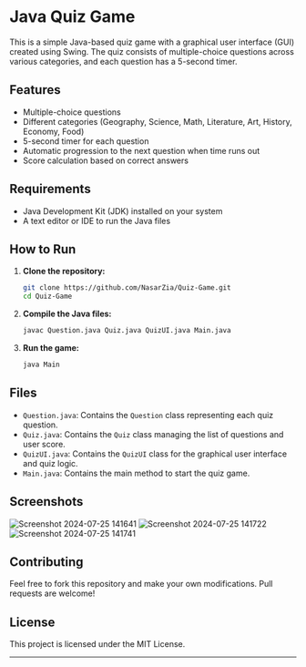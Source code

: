 # Java Quiz Game

This is a simple Java-based quiz game with a graphical user interface (GUI) created using Swing. The quiz consists of multiple-choice questions across various categories, and each question has a 5-second timer.

## Features

- Multiple-choice questions
- Different categories (Geography, Science, Math, Literature, Art, History, Economy, Food)
- 5-second timer for each question
- Automatic progression to the next question when time runs out
- Score calculation based on correct answers

## Requirements

- Java Development Kit (JDK) installed on your system
- A text editor or IDE to run the Java files

## How to Run

1. **Clone the repository:**

    ```sh
    git clone https://github.com/NasarZia/Quiz-Game.git
    cd Quiz-Game
    ```

2. **Compile the Java files:**

    ```sh
    javac Question.java Quiz.java QuizUI.java Main.java
    ```

3. **Run the game:**

    ```sh
    java Main
    ```

## Files

- `Question.java`: Contains the `Question` class representing each quiz question.
- `Quiz.java`: Contains the `Quiz` class managing the list of questions and user score.
- `QuizUI.java`: Contains the `QuizUI` class for the graphical user interface and quiz logic.
- `Main.java`: Contains the main method to start the quiz game.

## Screenshots


![Screenshot 2024-07-25 141641](https://github.com/user-attachments/assets/91043eec-732e-4ece-95da-498d4439437a)
![Screenshot 2024-07-25 141722](https://github.com/user-attachments/assets/4dedf120-2721-4a7d-a45d-19d24744298d)
![Screenshot 2024-07-25 141741](https://github.com/user-attachments/assets/0ff5c332-b7ca-4f25-973b-54712eeb57d7)


## Contributing

Feel free to fork this repository and make your own modifications. Pull requests are welcome!

## License

This project is licensed under the MIT License.

---
